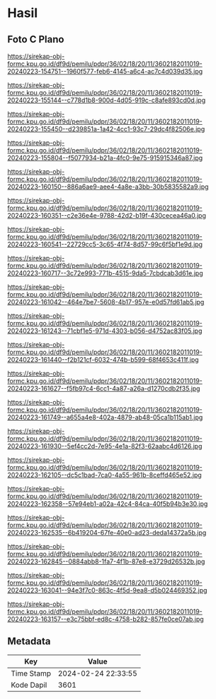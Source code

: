 # Hasil

## Foto C Plano

https://sirekap-obj-formc.kpu.go.id/df9d/pemilu/pdpr/36/02/18/20/11/3602182011019-20240223-154751--1960f577-feb6-4145-a6c4-ac7c4d039d35.jpg

https://sirekap-obj-formc.kpu.go.id/df9d/pemilu/pdpr/36/02/18/20/11/3602182011019-20240223-155144--c778d1b8-900d-4d05-919c-c8afe893cd0d.jpg

https://sirekap-obj-formc.kpu.go.id/df9d/pemilu/pdpr/36/02/18/20/11/3602182011019-20240223-155450--d239851a-1a42-4cc1-93c7-29dc4f82506e.jpg

https://sirekap-obj-formc.kpu.go.id/df9d/pemilu/pdpr/36/02/18/20/11/3602182011019-20240223-155804--f5077934-b21a-4fc0-9e75-915915346a87.jpg

https://sirekap-obj-formc.kpu.go.id/df9d/pemilu/pdpr/36/02/18/20/11/3602182011019-20240223-160150--886a6ae9-aee4-4a8e-a3bb-30b5835582a9.jpg

https://sirekap-obj-formc.kpu.go.id/df9d/pemilu/pdpr/36/02/18/20/11/3602182011019-20240223-160351--c2e36e4e-9788-42d2-b19f-430cecea46a0.jpg

https://sirekap-obj-formc.kpu.go.id/df9d/pemilu/pdpr/36/02/18/20/11/3602182011019-20240223-160541--22729cc5-3c65-4f74-8d57-99c6f5bf1e9d.jpg

https://sirekap-obj-formc.kpu.go.id/df9d/pemilu/pdpr/36/02/18/20/11/3602182011019-20240223-160717--3c72e993-771b-4515-9da5-7cbdcab3d61e.jpg

https://sirekap-obj-formc.kpu.go.id/df9d/pemilu/pdpr/36/02/18/20/11/3602182011019-20240223-161042--464e7be7-5608-4b17-957e-e0d57fd61ab5.jpg

https://sirekap-obj-formc.kpu.go.id/df9d/pemilu/pdpr/36/02/18/20/11/3602182011019-20240223-161243--71cbf1e5-971d-4303-b056-d4752ac83f05.jpg

https://sirekap-obj-formc.kpu.go.id/df9d/pemilu/pdpr/36/02/18/20/11/3602182011019-20240223-161440--f2b121cf-6032-474b-b599-68f4653c411f.jpg

https://sirekap-obj-formc.kpu.go.id/df9d/pemilu/pdpr/36/02/18/20/11/3602182011019-20240223-161627--f5fb97c4-6cc1-4a87-a26a-d1270cdb2f35.jpg

https://sirekap-obj-formc.kpu.go.id/df9d/pemilu/pdpr/36/02/18/20/11/3602182011019-20240223-161749--a655a4e8-402a-4879-ab48-05ca1b115ab1.jpg

https://sirekap-obj-formc.kpu.go.id/df9d/pemilu/pdpr/36/02/18/20/11/3602182011019-20240223-161930--5ef4cc2d-7e95-4e1a-82f3-62aabc4d6126.jpg

https://sirekap-obj-formc.kpu.go.id/df9d/pemilu/pdpr/36/02/18/20/11/3602182011019-20240223-162105--dc5c1bad-7ca0-4a55-961b-8ceffd465e52.jpg

https://sirekap-obj-formc.kpu.go.id/df9d/pemilu/pdpr/36/02/18/20/11/3602182011019-20240223-162358--57e94eb1-a02a-42c4-84ca-40f5b94b3e30.jpg

https://sirekap-obj-formc.kpu.go.id/df9d/pemilu/pdpr/36/02/18/20/11/3602182011019-20240223-162535--6b419204-67fe-40e0-ad23-deda14372a5b.jpg

https://sirekap-obj-formc.kpu.go.id/df9d/pemilu/pdpr/36/02/18/20/11/3602182011019-20240223-162845--0884abb8-1fa7-4f1b-87e8-e3729d26532b.jpg

https://sirekap-obj-formc.kpu.go.id/df9d/pemilu/pdpr/36/02/18/20/11/3602182011019-20240223-163041--94e3f7c0-863c-4f5d-9ea8-d5b024469352.jpg

https://sirekap-obj-formc.kpu.go.id/df9d/pemilu/pdpr/36/02/18/20/11/3602182011019-20240223-163157--e3c75bbf-ed8c-4758-b282-857fe0ce07ab.jpg


## Metadata

| Key        | Value               |
| ---------- | ------------------- |
| Time Stamp | 2024-02-24 22:33:55 |
| Kode Dapil | 3601                |



